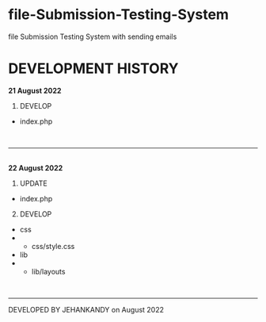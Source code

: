 # file-Submission-Testing-System
file Submission Testing System with sending emails
<br>


# DEVELOPMENT HISTORY
<b>21 August 2022</b>
  1. DEVELOP 
  - index.php

<br><hr><br>
<b>22 August 2022</b>
  1. UPDATE 
  - index.php
  
  2. DEVELOP 
  - css
  - - css/style.css
  - lib
  - - lib/layouts
  

<br><hr>
DEVELOPED BY JEHANKANDY on August 2022
